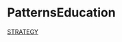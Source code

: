 # PatternsEducation

[STRATEGY](https://github.com/yavlanskiy/PatternsEducation/blob/master/src/main/java/Strategy/Info/strategy.md)

